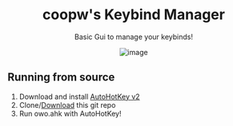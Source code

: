 <div align="center">

# coopw's Keybind Manager

Basic Gui to manage your keybinds!

![image](https://github.com/user-attachments/assets/449c2bc9-0cdd-42a8-a47f-966adad15f0a)

<div align="left">
  
## Running from source

1. Download and install [AutoHotKey v2](https://www.autohotkey.com/download/)
2. Clone/[Download](https://github.com/coopw1/owo/archive/refs/heads/master.zip) this git repo
3. Run owo.ahk with AutoHotKey! 
